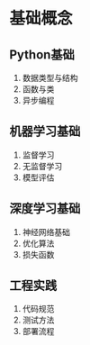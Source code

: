 # 基础概念

## Python基础
1. 数据类型与结构
2. 函数与类
3. 异步编程

## 机器学习基础
1. 监督学习
2. 无监督学习
3. 模型评估

## 深度学习基础
1. 神经网络基础
2. 优化算法
3. 损失函数

## 工程实践
1. 代码规范
2. 测试方法
3. 部署流程